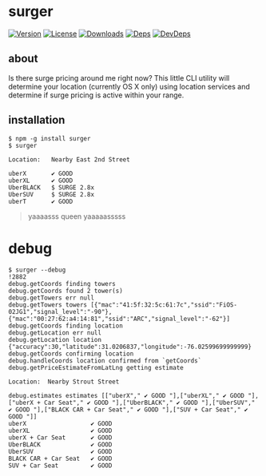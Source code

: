 # surger
[![Version][npm-version-image]][npm-version-url] [![License][npm-license-image]][npm-license-url] [![Downloads][npm-downloads-image]][npm-downloads-url] [![Deps][npm-deps-image]][npm-deps-url] [![DevDeps][npm-devdeps-image]][npm-devdeps-url]

## about
Is there surge pricing around me right now? This little CLI utility will determine your location (currently OS X only) using location services and determine if surge pricing is active within your range.

## installation
```
$ npm -g install surger
$ surger

Location:   Nearby East 2nd Street

uberX       ✔ GOOD
uberXL      ✔ GOOD
UberBLACK   $ SURGE 2.8x
UberSUV     $ SURGE 2.8x
uberT       ✔ GOOD
```

> yaaaasss queen yaaaaasssss

# debug
```
$ surger --debug                                                                      !2882
debug.getCoords finding towers
debug.getCoords found 2 tower(s)
debug.getTowers err null
debug.getTowers towers [{"mac":"41:5f:32:5c:61:7c","ssid":"FiOS-02JG1","signal_level":"-90"},{"mac":"00:27:62:a4:14:81","ssid":"ARC","signal_level":"-62"}]
debug.getCoords finding location
debug.getLocation err null
debug.getLocation location {"accuracy":30,"latitude":31.0206837,"longitude":-76.02599699999999}
debug.getCoords confirming location
debug.handleCoords location confirmed from `getCoords`
debug.getPriceEstimateFromLatLng getting estimate

Location:  Nearby Strout Street

debug.estimates estimates [["uberX"," ✔ GOOD "],["uberXL"," ✔ GOOD "],["uberX + Car Seat"," ✔ GOOD "],["UberBLACK"," ✔ GOOD "],["UberSUV"," ✔ GOOD "],["BLACK CAR + Car Seat"," ✔ GOOD "],["SUV + Car Seat"," ✔ GOOD "]]
uberX                  ✔ GOOD
uberXL                 ✔ GOOD
uberX + Car Seat       ✔ GOOD
UberBLACK              ✔ GOOD
UberSUV                ✔ GOOD
BLACK CAR + Car Seat   ✔ GOOD
SUV + Car Seat         ✔ GOOD
```

[npm-version-url]: https://www.npmjs.com/package/surger
[npm-version-image]: https://img.shields.io/npm/v/surger.svg
[npm-license-url]: https://github.com/moimikey/surger/blob/master/LICENSE
[npm-license-image]: https://img.shields.io/npm/l/surger.svg
[npm-downloads-url]: https://www.npmjs.com/package/surger
[npm-downloads-image]: https://img.shields.io/npm/dm/surger.svg
[npm-deps-url]: https://david-dm.org/moimikey/surger
[npm-deps-image]: https://img.shields.io/david/moimikey/surger.svg
[npm-devdeps-url]: https://david-dm.org/moimikey/surger
[npm-devdeps-image]: https://img.shields.io/david/dev/moimikey/surger.svg
